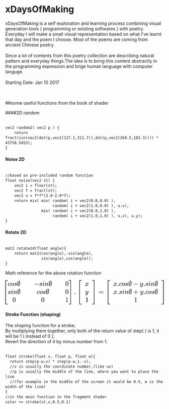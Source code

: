 # xDaysOfMaking
xDaysOfMaking is a self exploration and learning process combining visual generation tools ( programming or existing softwares ) with poetry. Everyday I will make a small visual representation based on what I've learnt that day and the poem I choose. Most of the poems are coming from ancient Chinese poetry.
 <br />
  <br />
Since a lot of contents from this poetry collection are describing natural pattern and everyday things.The idea is to bring this content abstractly in the programming expression and brige human language with computer languge.
 <br />
  <br />
Starting Date: Jan 10 2017


<br />
<br />
##some useful functions from the book of shader


####2D random
<pre><code>
vec2 random2( vec2 p ) {
    return fract(sin(vec2(dot(p,vec2(127.1,311.7)),dot(p,vec2(269.5,183.3)))) * 43758.5453);
}
</code></pre>


#### Noise 2D
<pre><code>
//based on pre-included random function
float noise(vec2 st) {
    vec2 i = floor(st);
    vec2 f = fract(st);
    vec2 u = f*f*(3.0-2.0*f);
    return mix( mix( random( i + vec2(0.0,0.0) ),
                     random( i + vec2(1.0,0.0) ), u.x),
                mix( random( i + vec2(0.0,1.0) ),
                     random( i + vec2(1.0,1.0) ), u.x), u.y);
}
</code></pre>

#### Rotate 2D

<pre><code>
mat2 rotate2d(float angle){
    return mat2(cos(angle),-sin(angle),
                sin(angle),cos(angle));
}
</code></pre>

Math reference for the above rotation function

![matrix math reference](https://github.com/yulicai/xDaysOfMaking/raw/master/images/rotmat.png)
<br />

#### Stroke Function (shaping)
The shaping function for a stroke; <br />
By multiplying them together, only both of the return value of step( ) is 1, it will be 1 ( instead of 0 );<br />
Revert the direction of it by minus number from 1. <br />
<pre><code>
float stroke(float v, float p, float w){
  return step(p-w,v) * step(p-w,1.-v);
  //v is usually the coordinate number,(like uv)
  //p is usually the middle of the line, where you want to place the line
  //(for example in the middle of the screen it would be 0.5, w is the width of the line)
}
//in the main function in the fragment shader
color += stroke(st.x,0.5,0.1)
</code></pre>
